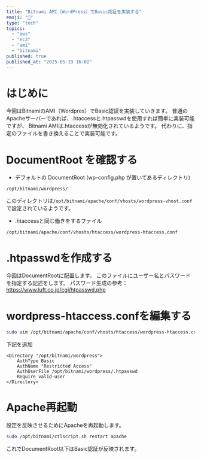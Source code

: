 ```yaml
---
title: "Bitnami AMI（WordPress）でBasic認証を実装する"
emoji: "🐡"
type: "tech"
topics:
  - "aws"
  - "ec2"
  - "ami"
  - "bitnami"
published: true
published_at: "2025-05-19 16:02"
---
```


# はじめに
今回はBitnamiのAMI（Wordpres）でBasic認証を実装していきます。
普通のApacheサーバーであれば、.htaccessと.htpasswdを使用すれば簡単に実装可能ですが、
Bitnami AMIは.htaccessが無効化されているようです。
代わりに、指定のファイルを書き換えることで実装可能です。

# DocumentRoot を確認する
- デフォルトの DocumentRoot (wp-config.php が置いてあるディレクトリ)
```
/opt/bitnami/wordpress/
```
このディレクトリは`/opt/bitnami/apache/conf/vhosts/wordpress-vhost.conf`で設定されているようです。

- .htaccessと同じ働きをするファイル
```
/opt/bitnami/apache/conf/vhosts/htaccess/wordpress-htaccess.conf
```

# .htpasswdを作成する
今回はDocumentRootに配置します。
このファイルにユーザー名とパスワードを指定する記述をします。
パスワード生成の参考：https://www.luft.co.jp/cgi/htpasswd.php

# wordpress-htaccess.confを編集する
```sh
sudo vim /opt/bitnami/apache/conf/vhosts/htaccess/wordpress-htaccess.conf
```

下記を追加
```
<Directory "/opt/bitnami/wordpress">
    AuthType Basic
    AuthName "Restricted Access"
    AuthUserFile /opt/bitnami/wordpress/.htpasswd
    Require valid-user
</Directory>
```

# Apache再起動
設定を反映させるためにApacheを再起動します。
```sh
sudo /opt/bitnami/ctlscript.sh restart apache
```

これでDocumentRoot以下はBasic認証が反映されます。